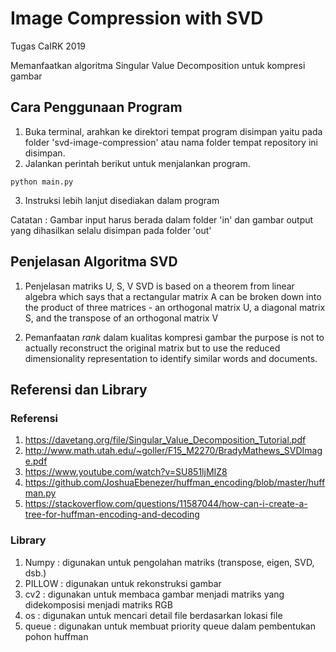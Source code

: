 # Image Compression with SVD
Tugas CaIRK 2019

Memanfaatkan algoritma Singular Value Decomposition untuk kompresi gambar

## Cara Penggunaan Program
1. Buka terminal, arahkan ke direktori tempat program disimpan yaitu pada folder 'svd-image-compression' atau nama folder tempat repository ini disimpan.
2. Jalankan perintah berikut untuk menjalankan program.
```
python main.py
```
3. Instruksi lebih lanjut disediakan dalam program

Catatan : Gambar input harus berada dalam folder 'in' dan gambar output yang dihasilkan selalu disimpan pada folder 'out'

## Penjelasan Algoritma SVD
1. Penjelasan matriks U, S, V
SVD is based on a theorem from linear algebra which says that a rectangular matrix A can
be broken down into the product of three matrices - an orthogonal matrix U, a diagonal
matrix S, and the transpose of an orthogonal matrix V

2. Pemanfaatan *rank* dalam kualitas kompresi gambar
the purpose is not to actually reconstruct the original matrix but to use the reduced dimensionality representation to identify similar words and documents.

## Referensi dan Library
### Referensi
1. https://davetang.org/file/Singular_Value_Decomposition_Tutorial.pdf
2. http://www.math.utah.edu/~goller/F15_M2270/BradyMathews_SVDImage.pdf
3. https://www.youtube.com/watch?v=SU851ljMIZ8
4. https://github.com/JoshuaEbenezer/huffman_encoding/blob/master/huffman.py
5. https://stackoverflow.com/questions/11587044/how-can-i-create-a-tree-for-huffman-encoding-and-decoding

### Library
1. Numpy : digunakan untuk pengolahan matriks (transpose, eigen, SVD, dsb.)
2. PILLOW : digunakan untuk rekonstruksi gambar
3. cv2 : digunakan untuk membaca gambar menjadi matriks yang didekomposisi menjadi matriks RGB
4. os : digunakan untuk mencari detail file berdasarkan lokasi file 
5. queue : digunakan untuk membuat priority queue dalam pembentukan pohon huffman